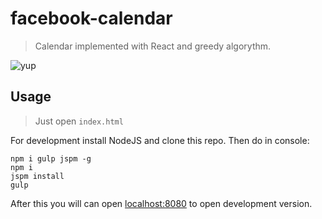 # facebook-calendar

> Calendar implemented with React and greedy algorythm.

![yup](https://cloud.githubusercontent.com/assets/365089/5419944/1857ec32-8272-11e4-93e8-ff20902b350d.png)

## Usage

> Just open `index.html`

For development install NodeJS and clone this repo. Then do in console:

```
npm i gulp jspm -g
npm i
jspm install
gulp
```

After this you will can open [localhost:8080](http://localhost:8080/dev.html) to open development version.
